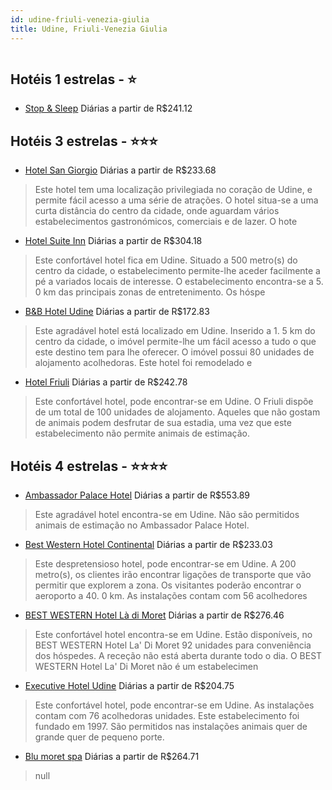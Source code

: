 ```yaml
---
id: udine-friuli-venezia-giulia
title: Udine, Friuli-Venezia Giulia
---
```


<center><img src="http://photos.hotelbeds.com/giata/35/350631/350631a_hb_a_001.jpg" alt="" /></center>


## Hotéis 1 estrelas - ⭐️

-    [Stop & Sleep](https://www.hurb.com/hoteis/udine/stop-sleep-JNP-JP446061?cmp=18055) Diárias a partir de R$241.12
   > 

## Hotéis 3 estrelas - ⭐️⭐️⭐️

-    [Hotel San Giorgio](https://www.hurb.com/hoteis/udine/hotel-san-giorgio-JNP-JP977109?cmp=18055) Diárias a partir de R$233.68
   > Este hotel tem uma localização privilegiada no coração de Udine, e permite fácil acesso a uma série de atrações. O hotel situa-se a uma curta distância do centro da cidade, onde aguardam vários estabelecimentos gastronómicos, comerciais e de lazer. O hote
-    [Hotel Suite Inn](https://www.hurb.com/hoteis/udine/hotel-suite-inn-JNP-JP025359?cmp=18055) Diárias a partir de R$304.18
   > Este confortável hotel fica em Udine. Situado a 500 metro(s) do centro da cidade, o estabelecimento permite-lhe aceder facilmente a pé a variados locais de interesse. O estabelecimento encontra-se a 5. 0 km das principais zonas de entretenimento. Os hóspe
-    [B&B Hotel Udine](https://www.hurb.com/hoteis/udine/b-b-hotel-udine-JNP-JP908942?cmp=18055) Diárias a partir de R$172.83
   > Este agradável hotel está localizado em Udine. Inserido a 1. 5 km do centro da cidade, o imóvel permite-lhe um fácil acesso a tudo o que este destino tem para lhe oferecer. O imóvel possui 80 unidades de alojamento acolhedoras. Este hotel foi remodelado e
-    [Hotel Friuli](https://www.hurb.com/hoteis/udine/hotel-friuli-JNP-JP131240?cmp=18055) Diárias a partir de R$242.78
   > Este confortável hotel, pode encontrar-se em Udine. O Friuli dispõe de um total de 100 unidades de alojamento. Aqueles que não gostam de animais podem desfrutar de sua estadia, uma vez que este estabelecimento não permite animais de estimação. 

## Hotéis 4 estrelas - ⭐️⭐️⭐️⭐️

-    [Ambassador Palace Hotel](https://www.hurb.com/hoteis/udine/ambassador-palace-hotel-JNP-JP107941?cmp=18055) Diárias a partir de R$553.89
   > Este agradável hotel encontra-se em Udine. Não são permitidos animais de estimação no Ambassador Palace Hotel. 
-    [Best Western Hotel Continental](https://www.hurb.com/hoteis/udine/best-western-hotel-continental-JNP-JP222334?cmp=18055) Diárias a partir de R$233.03
   > Este despretensioso hotel, pode encontrar-se em Udine. A 200 metro(s), os clientes irão encontrar ligações de transporte que vão permitir que explorem a zona. Os visitantes poderão encontrar o aeroporto a 40. 0 km. As instalações contam com 56 acolhedores
-    [BEST WESTERN Hotel Là di Moret](https://www.hurb.com/hoteis/udine/best-western-hotel-la-di-moret-JNP-JP237856?cmp=18055) Diárias a partir de R$276.46
   > Este confortável hotel encontra-se em Udine. Estão disponíveis, no BEST WESTERN Hotel La&apos; Di Moret 92 unidades para conveniência dos hóspedes. A receção não está aberta durante todo o dia. O BEST WESTERN Hotel La&apos; Di Moret não é um estabelecimen
-    [Executive Hotel Udine](https://www.hurb.com/hoteis/udine/executive-hotel-udine-JNP-JP821695?cmp=18055) Diárias a partir de R$204.75
   > Este confortável hotel, pode encontrar-se em Udine. As instalações contam com 76 acolhedoras unidades. Este estabelecimento foi fundado em 1997. São permitidos nas instalações animais quer de grande quer de pequeno porte. 
-    [Blu moret spa](https://www.hurb.com/hoteis/udine/blu-moret-spa-JNP-JP01334L?cmp=18055) Diárias a partir de R$264.71
   > null
